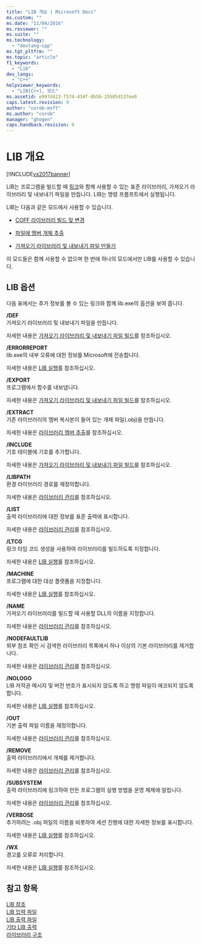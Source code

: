 ```yaml
---
title: "LIB 개요 | Microsoft Docs"
ms.custom: ""
ms.date: "11/04/2016"
ms.reviewer: ""
ms.suite: ""
ms.technology: 
  - "devlang-cpp"
ms.tgt_pltfrm: ""
ms.topic: "article"
f1_keywords: 
  - "Lib"
dev_langs: 
  - "C++"
helpviewer_keywords: 
  - "LIB[C++], 모드"
ms.assetid: e997d423-f574-434f-8b56-25585d137ee0
caps.latest.revision: 9
author: "corob-msft"
ms.author: "corob"
manager: "ghogen"
caps.handback.revision: 9
---
```

# LIB 개요
[!INCLUDE[vs2017banner](../../assembler/inline/includes/vs2017banner.md)]

LIB는 프로그램을 빌드할 때 [링크](../../build/reference/linker-options.md)와 함께 사용할 수 있는 표준 라이브러리, 가져오기 라이브러리 및 내보내기 파일을 만듭니다.  LIB는 명령 프롬프트에서 실행됩니다.  
  
 LIB는 다음과 같은 모드에서 사용할 수 있습니다.  
  
-   [COFF 라이브러리 빌드 및 변경](../../build/reference/managing-a-library.md)  
  
-   [파일에 멤버 개체 추출](../../build/reference/extracting-a-library-member.md)  
  
-   [가져오기 라이브러리 및 내보내기 파일 만들기](../../build/reference/working-with-import-libraries-and-export-files.md)  
  
 이 모드들은 함께 사용할 수 없으며 한 번에 하나의 모드에서만 LIB를 사용할 수 있습니다.  
  
## LIB 옵션  
 다음 표에서는 추가 정보를 볼 수 있는 링크와 함께 lib.exe의 옵션을 보여 줍니다.  
  
 **\/DEF**  
 가져오기 라이브러리 및 내보내기 파일을 만듭니다.  
  
 자세한 내용은 [가져오기 라이브러리 및 내보내기 파일 빌드](../../build/reference/building-an-import-library-and-export-file.md)를 참조하십시오.  
  
 **\/ERRORREPORT**  
 lib.exe의 내부 오류에 대한 정보를 Microsoft에 전송합니다.  
  
 자세한 내용은 [LIB 실행](../../build/reference/running-lib.md)를 참조하십시오.  
  
 **\/EXPORT**  
 프로그램에서 함수를 내보냅니다.  
  
 자세한 내용은 [가져오기 라이브러리 및 내보내기 파일 빌드](../../build/reference/building-an-import-library-and-export-file.md)를 참조하십시오.  
  
 **\/EXTRACT**  
 기존 라이브러리의 멤버 복사본이 들어 있는 개체 파일\(.obj\)을 만듭니다.  
  
 자세한 내용은 [라이브러리 멤버 추출](../../build/reference/extracting-a-library-member.md)를 참조하십시오.  
  
 **\/INCLUDE**  
 기호 테이블에 기호를 추가합니다.  
  
 자세한 내용은 [가져오기 라이브러리 및 내보내기 파일 빌드](../../build/reference/building-an-import-library-and-export-file.md)를 참조하십시오.  
  
 **\/LIBPATH**  
 환경 라이브러리 경로를 재정의합니다.  
  
 자세한 내용은 [라이브러리 관리](../../build/reference/managing-a-library.md)를 참조하십시오.  
  
 **\/LIST**  
 출력 라이브러리에 대한 정보를 표준 출력에 표시합니다.  
  
 자세한 내용은 [라이브러리 관리](../../build/reference/managing-a-library.md)를 참조하십시오.  
  
 **\/LTCG**  
 링크 타임 코드 생성을 사용하여 라이브러리를 빌드하도록 지정합니다.  
  
 자세한 내용은 [LIB 실행](../../build/reference/running-lib.md)를 참조하십시오.  
  
 **\/MACHINE**  
 프로그램에 대한 대상 플랫폼을 지정합니다.  
  
 자세한 내용은 [LIB 실행](../../build/reference/running-lib.md)를 참조하십시오.  
  
 **\/NAME**  
 가져오기 라이브러리를 빌드할 때 사용할 DLL의 이름을 지정합니다.  
  
 자세한 내용은 [라이브러리 관리](../../build/reference/managing-a-library.md)를 참조하십시오.  
  
 **\/NODEFAULTLIB**  
 외부 참조 확인 시 검색한 라이브러리 목록에서 하나 이상의 기본 라이브러리를 제거합니다.  
  
 자세한 내용은 [라이브러리 관리](../../build/reference/managing-a-library.md)를 참조하십시오.  
  
 **\/NOLOGO**  
 LIB 저작권 메시지 및 버전 번호가 표시되지 않도록 하고 명령 파일이 에코되지 않도록 합니다.  
  
 자세한 내용은 [LIB 실행](../../build/reference/running-lib.md)를 참조하십시오.  
  
 **\/OUT**  
 기본 출력 파일 이름을 재정의합니다.  
  
 자세한 내용은 [라이브러리 관리](../../build/reference/managing-a-library.md)를 참조하십시오.  
  
 **\/REMOVE**  
 출력 라이브러리에서 개체를 제거합니다.  
  
 자세한 내용은 [라이브러리 관리](../../build/reference/managing-a-library.md)를 참조하십시오.  
  
 **\/SUBSYSTEM**  
 출력 라이브러리에 링크하여 만든 프로그램의 실행 방법을 운영 체제에 알립니다.  
  
 자세한 내용은 [라이브러리 관리](../../build/reference/managing-a-library.md)를 참조하십시오.  
  
 **\/VERBOSE**  
 추가하려는 .obj 파일의 이름을 비롯하여 세션 진행에 대한 자세한 정보를 표시합니다.  
  
 자세한 내용은 [LIB 실행](../../build/reference/running-lib.md)를 참조하십시오.  
  
 **\/WX**  
 경고를 오류로 처리합니다.  
  
 자세한 내용은 [LIB 실행](../../build/reference/running-lib.md)를 참조하십시오.  
  
## 참고 항목  
 [LIB 참조](../../build/reference/lib-reference.md)   
 [LIB 입력 파일](../../build/reference/lib-input-files.md)   
 [LIB 출력 파일](../../build/reference/lib-output-files.md)   
 [기타 LIB 출력](../../build/reference/other-lib-output.md)   
 [라이브러리 구조](../../build/reference/structure-of-a-library.md)